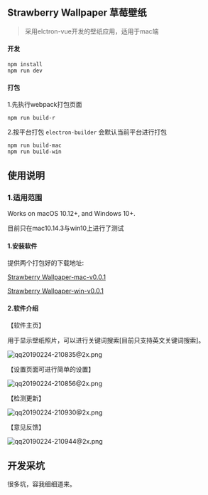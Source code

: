 
## Strawberry Wallpaper 草莓壁纸

> 采用elctron-vue开发的壁纸应用，适用于mac端

#### 开发
```
npm install
npm run dev
```
#### 打包
1.先执行webpack打包页面
```
npm run build-r
```
2.按平台打包 `electron-builder` 会默认当前平台进行打包
```
npm run build-mac
npm run build-win
```

## 使用说明

### 1.适用范围

Works on macOS 10.12+, and Windows 10+.

目前只在mac10.14.3与win10上进行了测试

#### 1.安装软件

提供两个打包好的下载地址:

[Strawberry Wallpaper-mac-v0.0.1](https://swallpaper.oss-cn-beijing.aliyuncs.com/Strawberry%20Wallpaper-0.0.1.dmg) 

[Strawberry Wallpaper-win-v0.0.1](https://swallpaper.oss-cn-beijing.aliyuncs.com/Strawberry%20Wallpaper%20Setup%200.0.1.exe)


#### 2.软件介绍

【软件主页】

用于显示壁纸照片，可以进行关键词搜索[目前只支持英文关键词搜索]。

![qq20190224-210835@2x.png](http://file.qiniu.taoacat.com/stwallpaper-1.png)

【设置页面可进行简单的设置】

![qq20190224-210856@2x.png](http://file.qiniu.taoacat.com/stwallpaper-2.png)


【检测更新】

![qq20190224-210930@2x.png](http://file.qiniu.taoacat.com/stwallpaper-3.png)


【意见反馈】

![qq20190224-210944@2x.png](http://file.qiniu.taoacat.com/stwallpaper-4.png)

## 开发采坑

很多坑，容我细细道来。